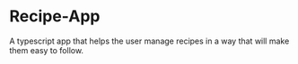 # Recipe-App
A typescript app that helps the user manage recipes in a way that will make them easy to follow.
